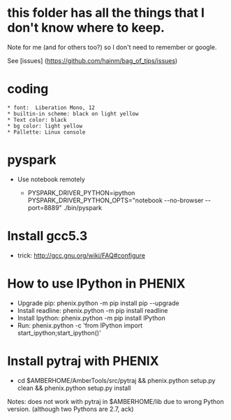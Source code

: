 # this folder has all the things that I don't know where to keep.

Note for me (and for others too?) so I don't need to remember or google.

See [issues] (https://github.com/hainm/bag_of_tips/issues)

coding
======
    * font:  Liberation Mono, 12
    * builtin-in scheme: black on light yellow
    * Text color: black
    * bg color: light yellow
    * Pallette: Linux console
    
pyspark
=======

- Use notebook remotely

    * PYSPARK_DRIVER_PYTHON=ipython \
      PYSPARK_DRIVER_PYTHON_OPTS="notebook --no-browser --port=8889" ./bin/pyspark

Install gcc5.3
==============

- trick: http://gcc.gnu.org/wiki/FAQ#configure

How to use IPython in PHENIX
============================

- Upgrade pip: phenix.python -m pip install pip --upgrade
- Install readline: phenix.python -m pip install readline
- Install Ipython: phenix.python -m pip install IPython
- Run: phenix.python -c 'from IPython import start_ipython;start_ipython()'

Install pytraj with PHENIX
===========================

- cd $AMBERHOME/AmberTools/src/pytraj && phenix.python setup.py clean && phenix.python setup.py install

Notes: does not work with pytraj in $AMBERHOME/lib due to wrong Python version. (although two Pythons are 2.7, ack)
